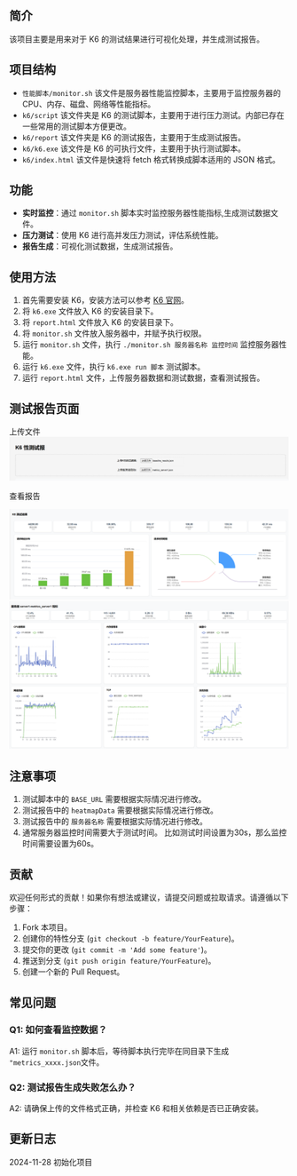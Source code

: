 ## 简介

该项目主要是用来对于 K6 的测试结果进行可视化处理，并生成测试报告。

## 项目结构

- `性能脚本/monitor.sh` 该文件是服务器性能监控脚本，主要用于监控服务器的 CPU、内存、磁盘、网络等性能指标。
- `k6/script` 该文件夹是 K6 的测试脚本，主要用于进行压力测试。内部已存在一些常用的测试脚本方便更改。
- `k6/report` 该文件夹是 K6 的测试报告，主要用于生成测试报告。
- `k6/k6.exe` 该文件是 K6 的可执行文件，主要用于执行测试脚本。
- `k6/index.html` 该文件是快速将 fetch 格式转换成脚本适用的 JSON 格式。

## 功能

- **实时监控**：通过 `monitor.sh` 脚本实时监控服务器性能指标,生成测试数据文件。
- **压力测试**：使用 K6 进行高并发压力测试，评估系统性能。
- **报告生成**：可视化测试数据，生成测试报告。

## 使用方法

1. 首先需要安装 K6，安装方法可以参考 [K6 官网](https://k6.io/docs/getting-started/installation/)。
2. 将 `k6.exe` 文件放入 K6 的安装目录下。
3. 将 `report.html` 文件放入 K6 的安装目录下。
4. 将 `monitor.sh` 文件放入服务器中，并赋予执行权限。
5. 运行 `monitor.sh` 文件，执行 `./monitor.sh 服务器名称 监控时间` 监控服务器性能。
6. 运行 `k6.exe` 文件，执行 `k6.exe run 脚本` 测试脚本。
7. 运行 `report.html` 文件，上传服务器数据和测试数据，查看测试报告。

## 测试报告页面

上传文件
![上传文件](./.assets/Snipaste_2024-11-28_14-17-37.png)

查看报告

![查看报告](./.assets/Snipaste_2024-11-28_14-17-02.png)
![查看报告](./.assets/Snipaste_2024-11-28_14-17-29.png)

## 注意事项

1. 测试脚本中的 `BASE_URL` 需要根据实际情况进行修改。
2. 测试报告中的 `heatmapData` 需要根据实际情况进行修改。
3. 测试报告中的 `服务器名称` 需要根据实际情况进行修改。
4. 通常服务器监控时间需要大于测试时间。 比如测试时间设置为30s，那么监控时间需要设置为60s。  

## 贡献

欢迎任何形式的贡献！如果你有想法或建议，请提交问题或拉取请求。请遵循以下步骤：

1. Fork 本项目。
2. 创建你的特性分支 (`git checkout -b feature/YourFeature`)。
3. 提交你的更改 (`git commit -m 'Add some feature'`)。
4. 推送到分支 (`git push origin feature/YourFeature`)。
5. 创建一个新的 Pull Request。

## 常见问题

### Q1: 如何查看监控数据？

A1: 运行 `monitor.sh` 脚本后，等待脚本执行完毕在同目录下生成 `"metrics_xxxx.json`文件。

### Q2: 测试报告生成失败怎么办？

A2: 请确保上传的文件格式正确，并检查 K6 和相关依赖是否已正确安装。

## 更新日志

2024-11-28 初始化项目


